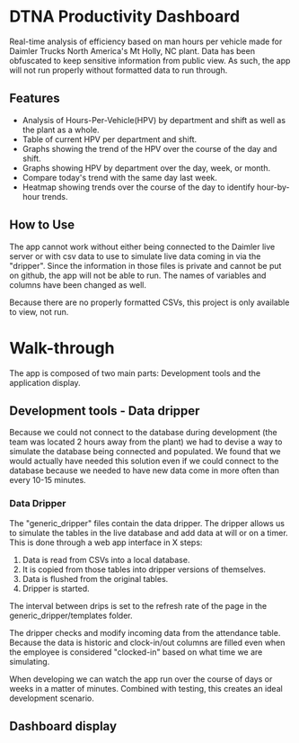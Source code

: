 # DTNA Productivity Dashboard

Real-time analysis of efficiency based on man hours per vehicle made for Daimler Trucks North America's Mt Holly, NC plant. Data has been obfuscated to keep sensitive information from public view. As such, the app will not run properly without formatted data to run through.

## Features

- Analysis of Hours-Per-Vehicle(HPV) by department and shift as well as the plant as a whole.
- Table of current HPV per department and shift.
- Graphs showing the trend of the HPV over the course of the day and shift.
- Graphs showing HPV by department over the day, week, or month.
- Compare today's trend with the same day last week.
- Heatmap showing trends over the course of the day to identify hour-by-hour trends.

## How to Use

The app cannot work without either being connected to the Daimler live server or with csv data to use to simulate live data coming in via the "dripper". Since the information in those files is private and cannot be put on github, the app will not be able to run. The names of variables and columns have been changed as well.

Because there are no properly formatted CSVs, this project is only available to view, not run.

# Walk-through

The app is composed of two main parts: Development tools and the application display.

## Development tools - Data dripper

Because we could not connect to the database during development (the team was located 2 hours away from the plant) we had to devise a way to simulate the database being connected and populated. We found that we would actually have needed this solution even if we could connect to the database because we needed to have new data come in more often than every 10-15 minutes.

### Data Dripper

The "generic_dripper" files contain the data dripper. The dripper allows us to simulate the tables in the live database and add data at will or on a timer. This is done through a web app interface in X steps:

1) Data is read from CSVs into a local database.
2) It is copied from those tables into dripper versions of themselves.
3) Data is flushed from the original tables.
4) Dripper is started.

The interval between drips is set to the refresh rate of the page in the generic_dripper/templates folder.

The dripper checks and modify incoming data from the attendance table. Because the data is historic and clock-in/out columns are filled even when the employee is considered "clocked-in" based on what time we are simulating.

When developing we can watch the app run over the course of days or weeks in a matter of minutes. Combined with testing, this creates an ideal development scenario.

## Dashboard display
